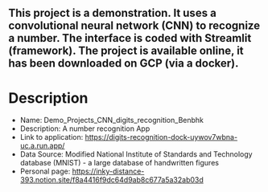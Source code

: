 ## This project is a demonstration. It uses a convolutional neural network (CNN) to recognize a number. The interface is coded with Streamlit (framework). The project is available online, it has been downloaded on GCP (via a docker).

# Description
- Name: Demo_Projects_CNN_digits_recognition_Benbhk
- Description: A number recognition App
- Link to application: https://digits-recognition-dock-uywov7wbna-uc.a.run.app/
- Data Source: Modified National Institute of Standards and Technology database (MNIST) - a large database of handwritten figures
- Personal page: https://inky-distance-393.notion.site/f8a4416f9dc64d9ab8c677a5a32ab03d
